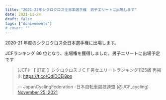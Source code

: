 ```yaml
---
title: "2021-22年シクロクロス全日本選手権　男子エリートに出場します"
date: 2021-11-24
draft: false
tags: ["Achivements"]
# cover: ""
---
```


2020-21 年度のシクロクロス全日本選手権に出場します。

JCFランキング 86 位となり、出場権を獲得しました。男子エリートに出場予定です

<blockquote class="twitter-tweet"><p lang="ja" dir="ltr">[JCF]: 【 訂正 】シクロクロスＪＣＦ男女エリートランキング1125版 再掲出 <a href="https://t.co/QdiDCEj8pn">https://t.co/QdiDCEj8pn</a></p>&mdash; JapanCyclingFederation -日本自転車競技連盟 (@JCF_cycling) <a href="https://twitter.com/JCF_cycling/status/1463779328677023744?ref_src=twsrc%5Etfw">November 25, 2021</a></blockquote> <script async src="https://platform.twitter.com/widgets.js" charset="utf-8"></script>
